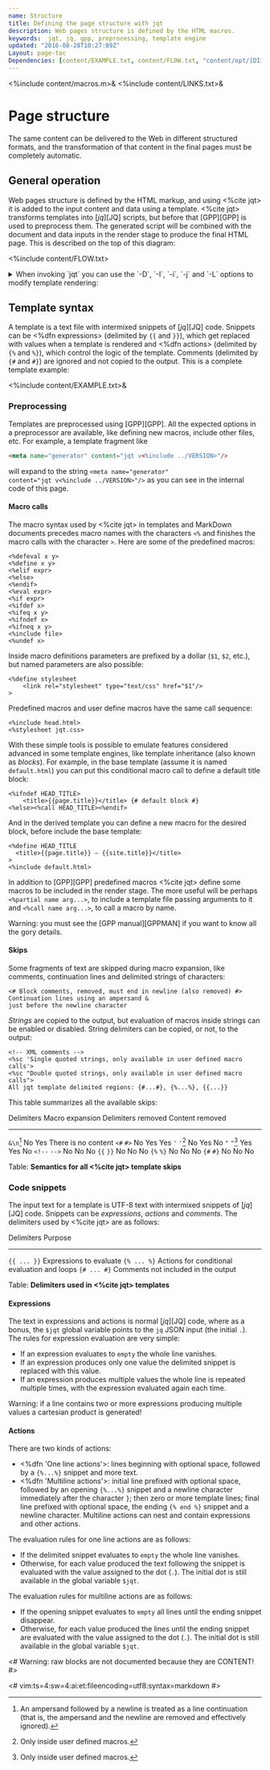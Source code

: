 ```yaml
---
name: Structure
title: Defining the page structure with jqt
description: Web pages structure is defined by the HTML macros.
keywords:  jqt, jq, gpp, preprocessing, template engine
updated: "2016-08-28T10:27:09Z"
Layout: page-toc
Dependencies: [content/EXAMPLE.txt, content/FLOW.txt, "content/opt/[DIijL].txt"]
---
```

<%include content/macros.m>&
<%include content/LINKS.txt>&

# Page structure

The same content can be delivered to the Web in different structured formats, and the
transformation of that content in the final pages must be completely automatic.

## General operation

Web pages structure is defined by the HTML markup, and using <%cite jqt> it is
added to the input content and data using a template.
<%cite jqt> transforms templates into [_jq_][JQ] scripts, but before that
[GPP][GPP] is used to preprocess them. The generated script will be combined
with the document and data inputs in the render stage to produce the
final HTML page.
This is described on the top of this diagram:

<%include content/FLOW.txt>

<details>

<summary>
When invoking `jqt` you can use the `-D`, `-I`, `-i`, `-j` and `-L` options to modify template
rendering:
</summary>

<%include content/opt/D.txt>
<%include content/opt/I.txt>
<%include content/opt/i.txt>
<%include content/opt/j.txt>
<%include content/opt/L.txt>

</details>

## Template syntax

A template is a text file with intermixed snippets of [_jq_][JQ] code. Snippets can be
<%dfn expressions> (delimited by `{{` and `}}`), which get replaced with
values when a template is rendered and <%dfn actions> (delimited by `{%` and `%}`), which control the logic of the
template.  Comments (delimited by `{#` and `#}`) are ignored and not copied to the output.
This is a complete template example:

<%include content/EXAMPLE.txt>&

### Preprocessing

Templates are preprocessed using [GPP][GPP]. All the expected options in a preprocessor are available,
like defining new macros, include other files, etc. For example, a template fragment
like

```HTML
<meta name="generator" content="jqt v<%include ../VERSION>"/>
```

will expand to the string <code>&lt;meta name="generator" content="jqt v<%include ../VERSION>"/&gt;</code>
as you can see in the internal code of this page.

#### Macro calls

The macro syntax used by <%cite jqt> in templates and MarkDown documents precedes macro names with the characters `<%`
and finishes the macro calls with the character `>`.
Here are some of the predefined macros:

```
<%defeval x y>
<%define x y>
<%elif expr>
<%else>
<%endif>
<%eval expr>
<%if expr>
<%ifdef x>
<%ifeq x y>
<%ifndef x>
<%ifneq x y>
<%include file>
<%undef x>
```

Inside macro definitions parameters are prefixed by a dollar (`$1`, `$2`, etc.),
but named parameters are also possible:

```
<%define stylesheet
    <link rel="stylesheet" type="text/css" href="$1"/>
>
```

Predefined macros and user define macros have the same call sequence:

```
<%include head.html>
<%stylesheet jqt.css>
```

With these simple tools is possible to emulate features considered advanced in some template engines,
like template inheritance (also known as _blocks_). For example, in the base template (assume it is named `default.html`)
you can put this conditional macro call to define a default title block:

```
<%ifndef HEAD_TITLE>
    <title>{{page.title}}</title> {# default block #}
<%else><%call HEAD_TITLE><%endif>
```

And in the derived template you can define a new macro for the desired block,
before include the base template:

```
<%define HEAD_TITLE
  <title>{{page.title}} – {{site.title}}</title>
>
<%include default.html>
```

In addition to [GPP][GPP] predefined macros <%cite jqt> define some macros to be
included in the render stage. The
more useful will be perhaps `<%partial name arg...>`, to include a template
file passing arguments to it and `<%call name arg...>`, to call a macro by name.

Warning: you must see the [GPP manual][GPPMAN] if you want to know all the gory details.

#### Skips

Some fragments of text are skipped during macro expansion, like comments,
continuation lines and delimited strings of characters:

```
<# Block comments, removed, must end in newline (also removed) #>
Continuation lines using an ampersand &
just before the newline character
```

_Strings_ are copied to the output, but evaluation of macros inside strings can
be enabled or disabled.  String delimiters can be copied, or not, to the output:

~~~
<!-- XML comments -->
<%sc 'Single quoted strings, only available in user defined macro calls'>
<%sc "Double quoted strings, only available in user defined macro calls">
All jqt template delimited regions: {#...#}, {%...%}, {{...}} 
~~~

This table summarizes all the available skips:

 Delimiters         Macro expansion     Delimiters removed  Content removed
-------------       ---------------     ------------------  ---------------
`&\n`[^1]           No                  Yes                 There is no content
`<#` `#>`           No                  Yes                 Yes
`'` `'`[^2]         No                  Yes                 No
`"` `"`[^3]         Yes                 Yes                 No
`<!--` `-->`        No                  No                  No
`{{` `}}`           No                  No                  No
`{%` `%}`           No                  No                  No
`{#` `#}`           No                  No                  No

Table: **Semantics for all <%cite jqt> template skips**

[^1]: An ampersand followed by a newline is treated as a line continuation (that
is, the ampersand and the newline are removed and effectively ignored).
[^2]: Only inside user defined macros.
[^3]: Only inside user defined macros.

### Code snippets

The input text for a template is UTF-8 text with intermixed snippets of [_jq_][JQ] 
code. Snippets can be _expressions_, _actions_ and _comments_.  The delimiters
used by <%cite jqt> are as follows:

Delimiters    Purpose
----------    -----------------------------------
`{{ ... }}`   Expressions to evaluate
`{% ... %}`   Actions for conditional evaluation and loops
`{# ... #}`   Comments not included in the output

Table: **Delimiters used in <%cite jqt> templates**

#### Expressions

The text in expressions and actions is normal [_jq_][JQ] code, where as
a bonus, the `$jqt` global variable points to the `jq` JSON input (the initial `.`).
The rules for expression evaluation are very simple:

* If an expression evaluates to `empty` the whole line vanishes.
* If an expression produces only one value the delimited snippet is replaced with this value.
* If an expression produces multiple values the whole line is repeated multiple
  times, with the expression evaluated again each time.

Warning: if a line contains two or more expressions producing multiple values a
cartesian product is generated!

#### Actions

There are two kinds of actions:

* <%dfn 'One line actions'>: lines beginning with optional space, followed by a
  `{%...%}` snippet and more text.
* <%dfn 'Multiline actions'>: initial line prefixed with optional space,
  followed by an opening `{%...%}` snippet and a newline character
  immediately after the character `}`;
  then zero or more template lines; final line prefixed with optional space,
  the ending `{% end %}` snippet and a newline character.  Multiline actions can nest and
  contain expressions and other actions.

The evaluation rules for one line actions are as follows:

* If the delimited snippet evaluates to `empty` the whole line vanishes.
* Otherwise, for each value produced the text following the
  snippet is evaluated with the value assigned to the dot (`.`). The initial
  dot is still available in the global variable `$jqt`.

The evaluation rules for multiline actions are as follows:

* If the opening snippet evaluates to `empty` all lines until the ending snippet disappear.
* Otherwise, for each value produced the lines until the ending snippet
  are evaluated with the value assigned to the dot (`.`). The initial dot is
  still available in the global variable `$jqt`.

<# Warning: raw blocks are not documented because they are CONTENT! #>

<#
vim:ts=4:sw=4:ai:et:fileencoding=utf8:syntax=markdown
#>
